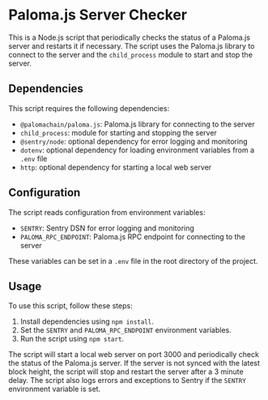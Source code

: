 # Paloma.js Server Checker

This is a Node.js script that periodically checks the status of a Paloma.js server and restarts it if necessary. The script uses the Paloma.js library to connect to the server and the `child_process` module to start and stop the server.

## Dependencies

This script requires the following dependencies:

- `@palomachain/paloma.js`: Paloma.js library for connecting to the server
- `child_process`: module for starting and stopping the server
- `@sentry/node`: optional dependency for error logging and monitoring
- `dotenv`: optional dependency for loading environment variables from a `.env` file
- `http`: optional dependency for starting a local web server

## Configuration

The script reads configuration from environment variables:

- `SENTRY`: Sentry DSN for error logging and monitoring
- `PALOMA_RPC_ENDPOINT`: Paloma.js RPC endpoint for connecting to the server

These variables can be set in a `.env` file in the root directory of the project.

## Usage

To use this script, follow these steps:

1. Install dependencies using `npm install`.
2. Set the `SENTRY` and `PALOMA_RPC_ENDPOINT` environment variables.
3. Run the script using `npm start`.

The script will start a local web server on port 3000 and periodically check the status of the Paloma.js server. If the server is not synced with the latest block height, the script will stop and restart the server after a 3 minute delay. The script also logs errors and exceptions to Sentry if the `SENTRY` environment variable is set.
